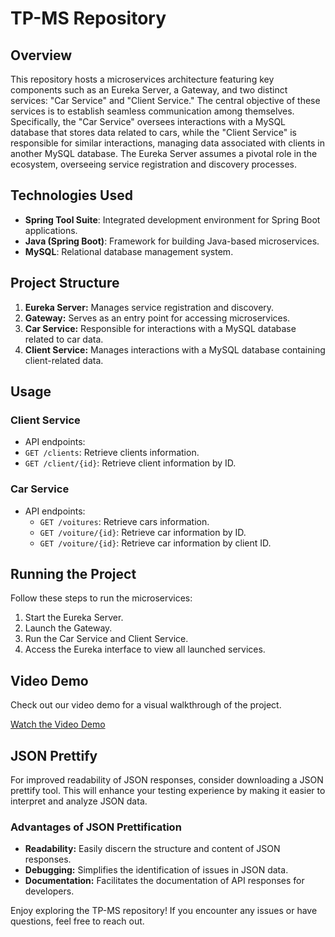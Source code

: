 # TP-MS Repository

## Overview

This repository hosts a microservices architecture featuring key components such as an Eureka Server, a Gateway, and two distinct services: "Car Service" and "Client Service." The central objective of these services is to establish seamless communication among themselves. Specifically, the "Car Service" oversees interactions with a MySQL database that stores data related to cars, while the "Client Service" is responsible for similar interactions, managing data associated with clients in another MySQL database. The Eureka Server assumes a pivotal role in the ecosystem, overseeing service registration and discovery processes.

## Technologies Used

- **Spring Tool Suite**: Integrated development environment for Spring Boot applications.
- **Java (Spring Boot)**: Framework for building Java-based microservices.
- **MySQL**: Relational database management system.

## Project Structure

1. **Eureka Server:** Manages service registration and discovery.
2. **Gateway:** Serves as an entry point for accessing microservices.
3. **Car Service:** Responsible for interactions with a MySQL database related to car data.
4. **Client Service:** Manages interactions with a MySQL database containing client-related data.

## Usage

### Client Service


- API endpoints:
 - `GET /clients`: Retrieve clients information.
  - `GET /client/{id}`: Retrieve client information by ID.
  <!-- Provide additional usage details or examples -->

### Car Service

- API endpoints:
  -  `GET /voitures`: Retrieve cars information.
  - `GET /voiture/{id}`: Retrieve car information by ID.
  - `GET /voiture/{id}`: Retrieve car information by client ID.



## Running the Project

Follow these steps to run the microservices:

1. Start the Eureka Server.
2. Launch the Gateway.
3. Run the Car Service and Client Service.
4. Access the Eureka interface to view all launched services.

## Video Demo

Check out our video demo for a visual walkthrough of the project.

[Watch the Video Demo](https://mega.nz/file/NchBBSYZ#PbGjDmo1oRyORS1_0DfxgWDDujvwEV1OADwzYeqeecU)


## JSON Prettify

For improved readability of JSON responses, consider downloading a JSON prettify tool. This will enhance your testing experience by making it easier to interpret and analyze JSON data.

### Advantages of JSON Prettification

- **Readability:** Easily discern the structure and content of JSON responses.
- **Debugging:** Simplifies the identification of issues in JSON data.
- **Documentation:** Facilitates the documentation of API responses for developers.

Enjoy exploring the TP-MS repository! If you encounter any issues or have questions, feel free to reach out.
